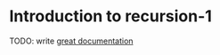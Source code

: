 # Introduction to recursion-1

TODO: write [great documentation](http://jacobian.org/writing/what-to-write/)
